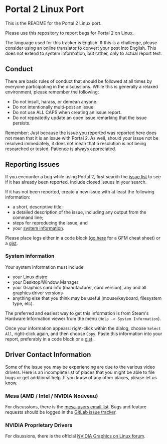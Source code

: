 Portal 2 Linux Port
==============

This is the README for the Portal 2 Linux port.

Please use this repository to report bugs for Portal 2 on Linux.

The language used for this tracker is English.  If this is a challenge, please consider using an  online translator to convert your post into English.  This does not extend to system information, but rather, only to actual report text.

Conduct
-------

There are basic rules of conduct that should be followed at all times by everyone participating in the discussions.  While this is generally a relaxed environment, please remember the following:

- Do not insult, harass, or demean anyone.
- Do not intentionally multi-post an issue.
- Do not use ALL CAPS when creating an issue report.
- Do not repeatedly update an open issue remarking that the issue persists.

Remember: Just because the issue you reported was reported here does not mean that it is an issue with Portal 2.  As well, should your issue not be resolved immediately, it does not mean that a resolution is not being researched or tested.  Patience is always appreciated.

Reporting Issues
----------------

If you encounter a bug while using Portal 2, first search the [issue list](https://github.com/ValveSoftware/portal2/issues) to see if it has already been reported. Include closed issues in your search.

If it has not been reported, create a new issue with at least the following information:

- a short, descriptive title;
- a detailed description of the issue, including any output from the command line;
- steps for reproducing the issue; and
- your [system information](#system-information).

Please place logs either in a code block ([go here](https://guides.github.com/features/mastering-markdown/) for a GFM cheat sheet) or a [gist](https://gist.github.com).

### System information

Your system information must include:
- your Linux distro
- your Desktop/Window Manager
- your Graphics card info (manufacturer, card version), any and all graphics driver versions
- anything else that you think may be useful (mouse/keyboard, filesystem type, etc).

The preferred and easiest way to get this information is from Steam's Hardware Information viewer from the menu (`Help -> System Information`).

Once your information appears: right-click within the dialog, choose `Select All`, right-click again, and then choose `Copy`.
Paste this information into your report, preferably in a code block or a [gist](https://gist.github.com).

Driver Contact Information
--------------------------

Some of the issue you may be experiencing are due to the various video drivers. Here is an incomplete list of places that you might be able to file bugs or get additional help. If you know of any other places, please let us know.

### Mesa (AMD / Intel / NVIDIA Nouveau)

For discussions, there is the [mesa-users email list](https://mesa3d.org/lists.html). Bugs and feature requests should be logged in the [GitLab issue tracker](https://gitlab.freedesktop.org/mesa/mesa/-/issues).

### NVIDIA Proprietary Drivers

For disussions, there is the official [NVIDIA Graphics on Linux forum](https://forums.developer.nvidia.com/c/gpu-graphics/linux/148).
